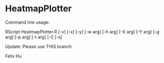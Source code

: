 # HeatmapPlotter

Command line usage:

RScript HeatmapPlotter.R [-v] [-x] [-y] [-w arg] [-h arg] [-X arg] [-Y arg] [-g arg] [-p arg] [-t arg] [-l] [-s]

Update: Please use THIS branch.

Felix Hu

